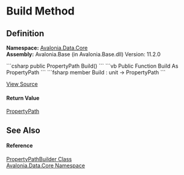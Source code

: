 # Build Method




## Definition
**Namespace:** <a href="N_Avalonia_Data_Core">Avalonia.Data.Core</a>  
**Assembly:** Avalonia.Base (in Avalonia.Base.dll) Version: 11.2.0

<Tabs groupId="api-code-preview">
<TabItem value="csharp" label="C#">
```csharp
public PropertyPath Build()
```
</TabItem>
<TabItem value="vb" label="VB">
```vb
Public Function Build As PropertyPath
```
</TabItem>
<TabItem value="fsharp" label="F#">
```fsharp
member Build : unit -> PropertyPath 
```
</TabItem>
</Tabs>



<a href="https://github.com/AvaloniaUI/Avalonia/tree/master/src/Avalonia.Base/Data/Core/PropertyPath.cs#L48" title="View the source code">View Source</a>



#### Return Value
<a href="T_Avalonia_Data_Core_PropertyPath">PropertyPath</a>

## See Also


#### Reference
<a href="T_Avalonia_Data_Core_PropertyPathBuilder">PropertyPathBuilder Class</a>  
<a href="N_Avalonia_Data_Core">Avalonia.Data.Core Namespace</a>  


